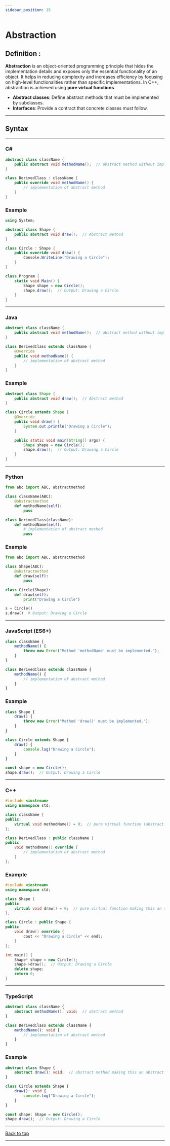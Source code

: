 ```yaml
---
sidebar_position: 15
---
```


# Abstraction

<!--markdownlint-disable MD036 MD024 MD025 MD001 MD026 MD004 MD051 MD056 MD020 MD013-->

## **Definition :**

**Abstraction** is an object-oriented programming principle that hides the implementation details and exposes only the essential functionality of an object.
It helps in reducing complexity and increases efficiency by focusing on high-level functionalities rather than specific implementations.
In C++, abstraction is achieved using **pure virtual functions**.

* **Abstract classes**: Define abstract methods that must be implemented by subclasses.
* **Interfaces**: Provide a contract that concrete classes must follow.

---

## Syntax

---

### C\#

```csharp
abstract class className {
    public abstract void methodName();  // abstract method without implementation
}

class DerivedClass : className {
    public override void methodName() {
        // implementation of abstract method
    }
}
```

### Example

```csharp
using System;

abstract class Shape {
    public abstract void draw();  // Abstract method
}

class Circle : Shape {
    public override void draw() {
        Console.WriteLine("Drawing a Circle");
    }
}

class Program {
    static void Main() {
        Shape shape = new Circle();
        shape.draw();  // Output: Drawing a Circle
    }
}
```

---

### Java

```java
abstract class className {
    public abstract void methodName();  // abstract method without implementation
}

class DerivedClass extends className {
    @Override
    public void methodName() {
        // implementation of abstract method
    }
}
```

### Example

```java
abstract class Shape {
    public abstract void draw();  // Abstract method
}

class Circle extends Shape {
    @Override
    public void draw() {
        System.out.println("Drawing a Circle");
    }

    public static void main(String[] args) {
        Shape shape = new Circle();
        shape.draw();  // Output: Drawing a Circle
    }
}
```

---

### Python

```python
from abc import ABC, abstractmethod

class className(ABC):
    @abstractmethod
    def methodName(self):
        pass

class DerivedClass(className):
    def methodName(self):
        # implementation of abstract method
        pass
```

### Example

```python
from abc import ABC, abstractmethod

class Shape(ABC):
    @abstractmethod
    def draw(self):
        pass

class Circle(Shape):
    def draw(self):
        print("Drawing a Circle")

s = Circle()
s.draw()  # Output: Drawing a Circle
```

---

### JavaScript (ES6+)

```javascript
class className {
    methodName() {
        throw new Error("Method 'methodName' must be implemented.");
    }
}

class DerivedClass extends className {
    methodName() {
        // implementation of abstract method
    }
}
```

### Example

```javascript
class Shape {
    draw() {
        throw new Error("Method 'draw()' must be implemented.");
    }
}

class Circle extends Shape {
    draw() {
        console.log("Drawing a Circle");
    }
}

const shape = new Circle();
shape.draw();  // Output: Drawing a Circle
```

---

### C++

```cpp
#include <iostream>
using namespace std;

class className {
public:
    virtual void methodName() = 0;  // pure virtual function (abstract method)
};

class DerivedClass : public className {
public:
    void methodName() override {
        // implementation of abstract method
    }
};
```

### Example

```cpp
#include <iostream>
using namespace std;

class Shape {
public:
    virtual void draw() = 0;  // pure virtual function making this an abstract class
};

class Circle : public Shape {
public:
    void draw() override {
        cout << "Drawing a Circle" << endl;
    }
};

int main() {
    Shape* shape = new Circle();
    shape->draw();  // Output: Drawing a Circle
    delete shape;
    return 0;
}
```

---

### TypeScript

```typescript
abstract class className {
    abstract methodName(): void;  // abstract method
}

class DerivedClass extends className {
    methodName(): void {
        // implementation of abstract method
    }
}
```

### Example

```typescript
abstract class Shape {
    abstract draw(): void;  // abstract method making this an abstract class
}

class Circle extends Shape {
    draw(): void {
        console.log("Drawing a Circle");
    }
}

const shape: Shape = new Circle();
shape.draw();  // Output: Drawing a Circle
```

---

[Back to top](#abstraction)

---
